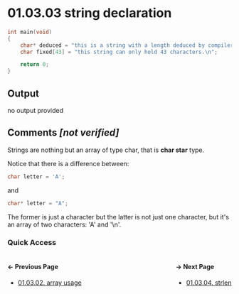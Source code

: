 # 01.03.03 string declaration

```c
int main(void)
{
    char* deduced = "this is a string with a length deduced by compiler.\n";
    char fixed[43] = "this string can only hold 43 characters.\n";

    return 0;
}

```

## Output

no output provided

## Comments *[not verified]*

Strings are nothing but an array of type char, that is **char star** type.

Notice that there is a difference between:

```c
char letter = 'A';
```

and

```c
char* letter = "A";
```

The former is just a character but the latter is not just one character, but it's an array of two characters: 'A' and '\n'.

### Quick Access

<div class="quick_access">
<div class="previous_page" style="float:left">

#### &#8592; Previous Page

* [01.03.02. array usage](./../../01.the_basics/03.arrays_strings/02.array-usage.md)

</div>
<div class="next_page" style="float:right">

#### &#8594; Next Page

* [01.03.04. strlen](./../../01.the_basics/03.arrays_strings/04.strlen.md)

</div>
</div>
